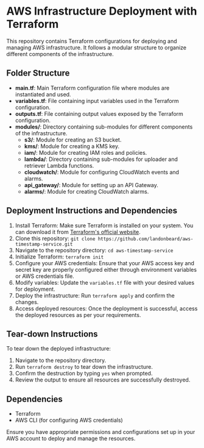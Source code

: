 # AWS Infrastructure Deployment with Terraform

This repository contains Terraform configurations for deploying and managing AWS infrastructure. It follows a modular structure to organize different components of the infrastructure.

## Folder Structure

- **main.tf**: Main Terraform configuration file where modules are instantiated and used.
- **variables.tf**: File containing input variables used in the Terraform configuration.
- **outputs.tf**: File containing output values exposed by the Terraform configuration.
- **modules/**: Directory containing sub-modules for different components of the infrastructure.
  - **s3/**: Module for creating an S3 bucket.
  - **kms/**: Module for creating a KMS key.
  - **iam/**: Module for creating IAM roles and policies.
  - **lambda/**: Directory containing sub-modules for uploader and retriever Lambda functions.
  - **cloudwatch/**: Module for configuring CloudWatch events and alarms.
  - **api_gateway/**: Module for setting up an API Gateway.
  - **alarms/**: Module for creating CloudWatch alarms.

## Deployment Instructions and Dependencies

1. Install Terraform: Make sure Terraform is installed on your system. You can download it from [Terraform's official website](https://www.terraform.io/downloads.html).
2. Clone this repository: `git clone https://github.com/landonbeard/aws-timestamp-service.git`
3. Navigate to the repository directory: `cd aws-timestamp-service`
4. Initialize Terraform: `terraform init`
5. Configure your AWS credentials: Ensure that your AWS access key and secret key are properly configured either through environment variables or AWS credentials file.
6. Modify variables: Update the `variables.tf` file with your desired values for deployment.
7. Deploy the infrastructure: Run `terraform apply` and confirm the changes.
8. Access deployed resources: Once the deployment is successful, access the deployed resources as per your requirements.

## Tear-down Instructions

To tear down the deployed infrastructure:

1. Navigate to the repository directory.
2. Run `terraform destroy` to tear down the infrastructure.
3. Confirm the destruction by typing `yes` when prompted.
4. Review the output to ensure all resources are successfully destroyed.

## Dependencies

- Terraform
- AWS CLI (for configuring AWS credentials)

Ensure you have appropriate permissions and configurations set up in your AWS account to deploy and manage the resources.

